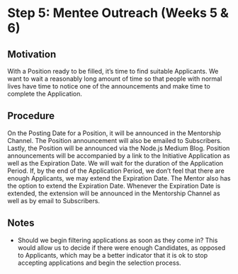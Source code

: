 # Step 5: Mentee Outreach (Weeks 5 & 6)

## Motivation
With a Position ready to be filled, it’s time to find suitable Applicants. We want to wait a reasonably long amount of time so that people with normal lives have time to notice one of the announcements and make time to complete the Application.

## Procedure
On the Posting Date for a Position, it will be announced in the Mentorship Channel. The Position announcement will also be emailed to Subscribers. Lastly, the Position will be announced via the Node.js Medium Blog. Position announcements will be accompanied by a link to the Initiative Application as well as the Expiration Date. We will wait for the duration of the Application Period. If, by the end of the Application Period, we don’t feel that there are enough Applicants, we may extend the Expiration Date. The Mentor also has the option to extend the Expiration Date. Whenever the Expiration Date is extended, the extension will be announced in the Mentorship Channel as well as by email to Subscribers.

## Notes
* Should we begin filtering applications as soon as they come in? This would allow us to decide if there were enough Candidates, as opposed to Applicants, which may be a better indicator that it is ok to stop accepting applications and begin the selection process.

